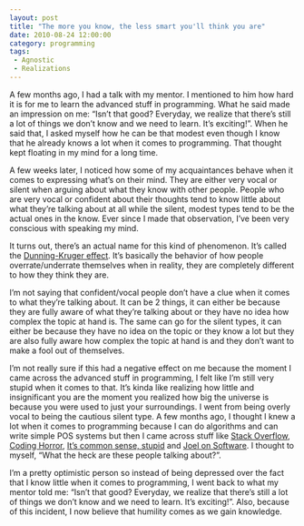 ```yaml
---
layout: post
title: "The more you know, the less smart you'll think you are"
date: 2010-08-24 12:00:00
category: programming
tags:
 - Agnostic
 - Realizations
---
```


A few months ago, I had a talk with my mentor. I mentioned to him how hard it is for me to learn the advanced stuff in programming. What he said made an impression on me: “Isn’t that good? Everyday, we realize that there’s still a lot of things we don’t know and we need to learn. It’s exciting!”. When he said that, I asked myself how he can be that modest even though I know that he already knows a lot when it comes to programming. That thought kept floating in my mind for a long time.

A few weeks later, I noticed how some of my acquaintances behave when it comes to expressing what’s on their mind. They are either very vocal or silent when arguing about what they know with other people. People who are very vocal or confident about their thoughts tend to know little about what they’re talking about at all while the silent, modest types tend to be the actual ones in the know. Ever since I made that observation, I’ve been very conscious with speaking my mind.

It turns out, there’s an actual name for this kind of phenomenon. It’s called the [Dunning-Kruger effect](http://en.wikipedia.org/wiki/Dunning-Kruger_effect). It’s basically the behavior of how people overrate/underrate themselves when in reality, they are completely different to how they think they are.

I’m not saying that confident/vocal people don’t have a clue when it comes to what they’re talking about. It can be 2 things, it can either be because they are fully aware of what they’re talking about or they have no idea how complex the topic at hand is. The same can go for the silent types, it can either be because they have no idea on the topic or they know a lot but they are also fully aware how complex the topic at hand is and they don’t want to make a fool out of themselves.

I’m not really sure if this had a negative effect on me because the moment I came across the advanced stuff in programming, I felt like I’m still very stupid when it comes to that. It’s kinda like realizing how little and insignificant you are the moment you realized how big the universe is because you were used to just your surroundings. I went from being overly vocal to being the cautious silent type. A few months ago, I thought I knew a lot when it comes to programming because I can do algorithms and can write simple POS systems but then I came across stuff like [Stack Overflow](http://stackoverflow.com/), [Coding Horror](http://codinghorror.com/), [It’s common sense, stupid](http://itscommonsensestupid.blogspot.com/) and [Joel on Software](http://joelonsoftware.com/). I thought to myself, “What the heck are these people talking about?”.

I’m a pretty optimistic person so instead of being depressed over the fact that I know little when it comes to programming, I went back to what my mentor told me: “Isn’t that good? Everyday, we realize that there’s still a lot of things we don’t know and we need to learn. It’s exciting!”. Also, because of this incident, I now believe that humility comes as we gain knowledge.

